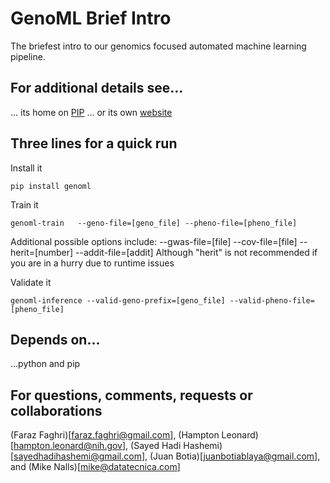 # GenoML Brief Intro
The briefest intro to our genomics focused automated machine learning pipeline.

## For additional details see...
... its home on [PIP](https://pypi.org/project/genoml/)
... or its own [website](https://genoml.github.io)

## Three lines for a quick run
Install it
```
pip install genoml
```

Train it
```
genoml-train   --geno-file=[geno_file] --pheno-file=[pheno_file] 
```
Additional possible options include: --gwas-file=[file] --cov-file=[file] --herit=[number] --addit-file=[addit]
Although "herit" is not recommended if you are in a hurry due to runtime issues

Validate it
```
genoml-inference --valid-geno-prefix=[geno_file] --valid-pheno-file=[pheno_file]
```

## Depends on...
...python and pip

## For questions, comments, requests or collaborations
(Faraz Faghri)[faraz.faghri@gmail.com], (Hampton Leonard)[hampton.leonard@nih.gov], (Sayed Hadi Hashemi)[sayedhadihashemi@gmail.com], (Juan Botia)[juanbotiablaya@gmail.com], and (Mike Nalls)[mike@datatecnica.com]

